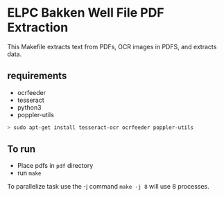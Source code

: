 # ELPC Bakken Well File PDF Extraction

This Makefile extracts text from PDFs, OCR images in PDFS, and
extracts data. 

## requirements
* ocrfeeder 
* tesseract
* python3
* poppler-utils

```bash
> sudo apt-get install tesseract-ocr ocrfeeder poppler-utils
```

## To run
* Place pdfs in `pdf` directory
* run `make`

To parallelize task use the -j command `make -j 8` will use 8 processes.
